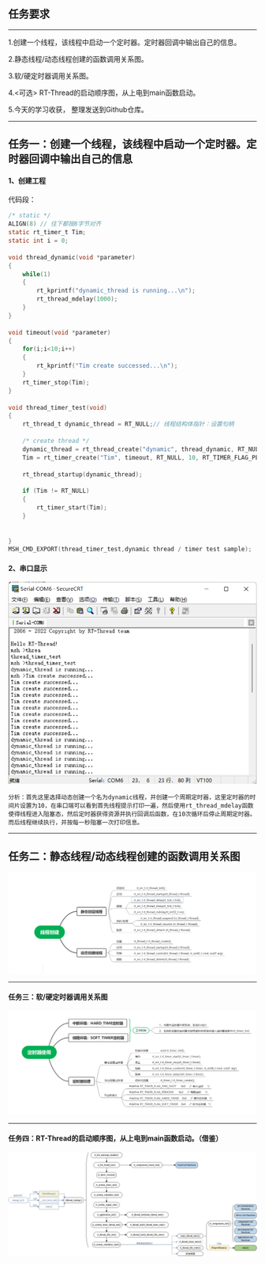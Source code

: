 ## 任务要求

---

1.创建一个线程，该线程中启动一个定时器。定时器回调中输出自己的信息。

2.静态线程/动态线程创建的函数调用关系图。

3.软/硬定时器调用关系图。

4.<可选> RT-Thread的启动顺序图，从上电到main函数启动。

5.今天的学习收获， 整理发送到Github仓库。



---

## 任务一：创建一个线程，该线程中启动一个定时器。定时器回调中输出自己的信息

#### 1、创建工程

代码段：

```c
/* static */
ALIGN(8) // 往下都按8字节对齐
static rt_timer_t Tim;
static int i = 0;

void thread_dynamic(void *parameter)
{
    while(1)
    {
        rt_kprintf("dynamic_thread is running...\n");
        rt_thread_mdelay(1000);
    }
}

void timeout(void *parameter)
{
    for(i;i<10;i++)
    {
        rt_kprintf("Tim create successed...\n");
    }
    rt_timer_stop(Tim);
}

void thread_timer_test(void)
{
    rt_thread_t dynamic_thread = RT_NULL;// 线程结构体指针：设置句柄

    /* create thread */
    dynamic_thread = rt_thread_create("dynamic", thread_dynamic, RT_NULL, 2048, 16, 5);
    Tim = rt_timer_create("Tim", timeout, RT_NULL, 10, RT_TIMER_FLAG_PERIODIC); // 时钟节拍为10，周期定时

    rt_thread_startup(dynamic_thread);

    if (Tim != RT_NULL)
    {
        rt_timer_start(Tim);
    }


}
MSH_CMD_EXPORT(thread_timer_test,dynamic thread / timer test sample);
```

#### 2、串口显示	

![image-20220719175944355](day1_task_finished.assets/image-20220719175944355.png)

`分析：首先这里选择动态创建一个名为dynamic线程，并创建一个周期定时器，这里定时器的时间片设置为10，在串口端可以看到首先线程提示打印一遍，然后使用rt_thread_mdelay函数使得线程进入阻塞态，然后定时器获得资源并执行回调后函数，在10次循环后停止周期定时器。而后线程继续执行，并按每一秒阻塞一次打印信息。`

---

## 任务二：静态线程/动态线程创建的函数调用关系图

![image-20220719184226607](day1_task_finished.assets/image-20220719184226607.png)

---

#### 任务三：软/硬定时器调用关系图

![image-20220719212438493](day1_task_finished.assets/image-20220719212438493.png)

---

#### 任务四：RT-Thread的启动顺序图，从上电到main函数启动。（借鉴）

![image-20220719213035451](day1_task_finished.assets/image-20220719213035451.png)
